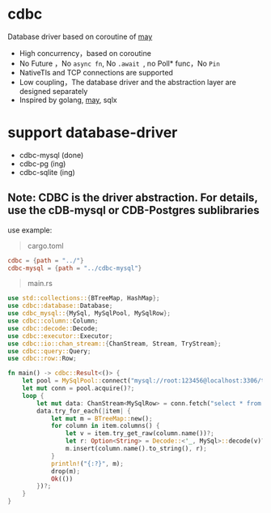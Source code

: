 # cdbc
Database driver based on coroutine of [may](https://github.com/Xudong-Huang/may)

* High concurrency，based on coroutine
* No Future ，No ``` async fn ```, No ```.await ```, no Poll* func，No ```Pin``` 
* NativeTls and TCP connections are supported
* Low coupling，The database driver and the abstraction layer are designed separately
* Inspired by golang, [may](https://github.com/Xudong-Huang/may), sqlx

# support database-driver
* cdbc-mysql  (done)
* cdbc-pg     (ing)
* cdbc-sqlite (ing)


## Note: CDBC is the driver abstraction. For details, use the cDB-mysql or CDB-Postgres sublibraries





use example:

> cargo.toml
```toml
cdbc = {path = "../"}
cdbc-mysql = {path = "../cdbc-mysql"}
```
> main.rs
```rust
use std::collections::{BTreeMap, HashMap};
use cdbc::database::Database;
use cdbc_mysql::{MySql, MySqlPool, MySqlRow};
use cdbc::column::Column;
use cdbc::decode::Decode;
use cdbc::executor::Executor;
use cdbc::io::chan_stream::{ChanStream, Stream, TryStream};
use cdbc::query::Query;
use cdbc::row::Row;

fn main() -> cdbc::Result<()> {
    let pool = MySqlPool::connect("mysql://root:123456@localhost:3306/test")?;
    let mut conn = pool.acquire()?;
    loop {
        let mut data: ChanStream<MySqlRow> = conn.fetch("select * from biz_activity;");
        data.try_for_each(|item| {
            let mut m = BTreeMap::new();
            for column in item.columns() {
                let v = item.try_get_raw(column.name())?;
                let r: Option<String> = Decode::<'_, MySql>::decode(v)?;
                m.insert(column.name().to_string(), r);
            }
            println!("{:?}", m);
            drop(m);
            Ok(())
        })?;
    }
}

```
